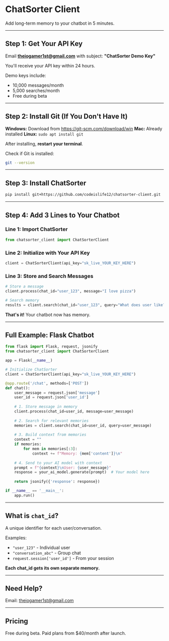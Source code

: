 # ChatSorter Client

Add long-term memory to your chatbot in 5 minutes.

---

## Step 1: Get Your API Key

Email **theiogamer1st@gmail.com** with subject: **"ChatSorter Demo Key"**

You'll receive your API key within 24 hours.

Demo keys include:
- 10,000 messages/month
- 5,000 searches/month  
- Free during beta

---

## Step 2: Install Git (If You Don't Have It)

**Windows:** Download from https://git-scm.com/download/win
**Mac:** Already installed
**Linux:** `sudo apt install git`

After installing, **restart your terminal**.

Check if Git is installed:
```bash
git --version
```

---

## Step 3: Install ChatSorter
```bash
pip install git+https://github.com/codeislife12/chatsorter-client.git
```

---

## Step 4: Add 3 Lines to Your Chatbot

### Line 1: Import ChatSorter
```python
from chatsorter_client import ChatSorterClient
```

### Line 2: Initialize with Your API Key
```python
client = ChatSorterClient(api_key="sk_live_YOUR_KEY_HERE")
```

### Line 3: Store and Search Messages
```python
# Store a message
client.process(chat_id="user_123", message="I love pizza")

# Search memory
results = client.search(chat_id="user_123", query="What does user like?")
```

**That's it!** Your chatbot now has memory.

---

## Full Example: Flask Chatbot
```python
from flask import Flask, request, jsonify
from chatsorter_client import ChatSorterClient

app = Flask(__name__)

# Initialize ChatSorter
client = ChatSorterClient(api_key="sk_live_YOUR_KEY_HERE")

@app.route('/chat', methods=['POST'])
def chat():
    user_message = request.json['message']
    user_id = request.json['user_id']
    
    # 1. Store message in memory
    client.process(chat_id=user_id, message=user_message)
    
    # 2. Search for relevant memories
    memories = client.search(chat_id=user_id, query=user_message)
    
    # 3. Build context from memories
    context = ""
    if memories:
        for mem in memories[:3]:
            context += f"Memory: {mem['content']}\n"
    
    # 4. Send to your AI model with context
    prompt = f"{context}\nUser: {user_message}"
    response = your_ai_model.generate(prompt)  # Your model here
    
    return jsonify({'response': response})

if __name__ == '__main__':
    app.run()
```

---

## What is `chat_id`?

A unique identifier for each user/conversation.

Examples:
- `"user_123"` - Individual user
- `"conversation_abc"` - Group chat
- `request.session['user_id']` - From your session

**Each chat_id gets its own separate memory.**

---

## Need Help?

Email: theiogamer1st@gmail.com

---

## Pricing

Free during beta. Paid plans from $40/month after launch.